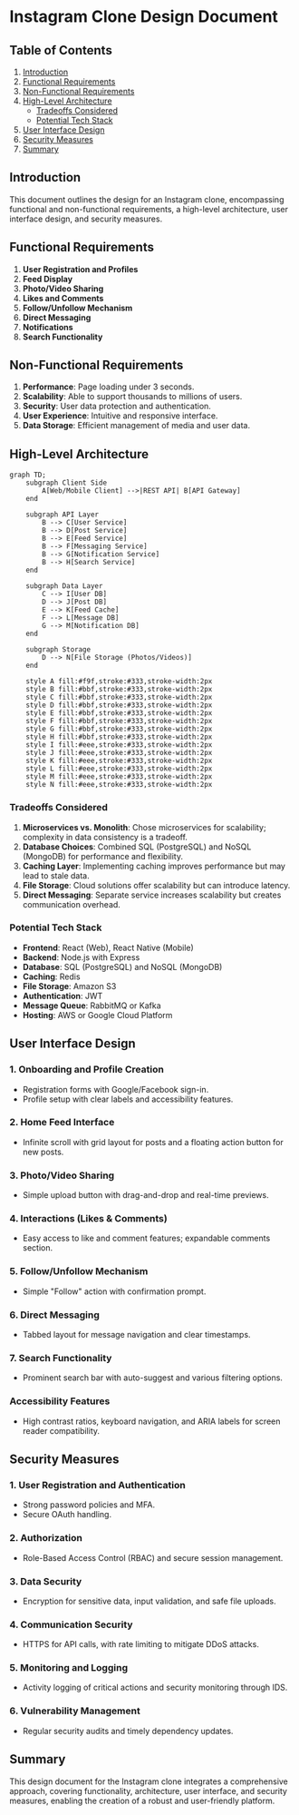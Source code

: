 # Instagram Clone Design Document

## Table of Contents
1. [Introduction](#introduction)
2. [Functional Requirements](#functional-requirements)
3. [Non-Functional Requirements](#non-functional-requirements)
4. [High-Level Architecture](#high-level-architecture)
    - [Tradeoffs Considered](#tradeoffs-considered)
    - [Potential Tech Stack](#potential-tech-stack)
5. [User Interface Design](#user-interface-design)
6. [Security Measures](#security-measures)
7. [Summary](#summary)

## Introduction
This document outlines the design for an Instagram clone, encompassing functional and non-functional requirements, a high-level architecture, user interface design, and security measures.

## Functional Requirements
1. **User Registration and Profiles**
2. **Feed Display**
3. **Photo/Video Sharing**
4. **Likes and Comments**
5. **Follow/Unfollow Mechanism**
6. **Direct Messaging**
7. **Notifications**
8. **Search Functionality**

## Non-Functional Requirements
1. **Performance**: Page loading under 3 seconds.
2. **Scalability**: Able to support thousands to millions of users.
3. **Security**: User data protection and authentication.
4. **User Experience**: Intuitive and responsive interface.
5. **Data Storage**: Efficient management of media and user data.

## High-Level Architecture

```mermaid
graph TD;
    subgraph Client Side
        A[Web/Mobile Client] -->|REST API| B[API Gateway]
    end

    subgraph API Layer
        B --> C[User Service]
        B --> D[Post Service]
        B --> E[Feed Service]
        B --> F[Messaging Service]
        B --> G[Notification Service]
        B --> H[Search Service]
    end

    subgraph Data Layer
        C --> I[User DB]
        D --> J[Post DB]
        E --> K[Feed Cache]
        F --> L[Message DB]
        G --> M[Notification DB]
    end

    subgraph Storage
        D --> N[File Storage (Photos/Videos)]
    end

    style A fill:#f9f,stroke:#333,stroke-width:2px
    style B fill:#bbf,stroke:#333,stroke-width:2px
    style C fill:#bbf,stroke:#333,stroke-width:2px
    style D fill:#bbf,stroke:#333,stroke-width:2px
    style E fill:#bbf,stroke:#333,stroke-width:2px
    style F fill:#bbf,stroke:#333,stroke-width:2px
    style G fill:#bbf,stroke:#333,stroke-width:2px
    style H fill:#bbf,stroke:#333,stroke-width:2px
    style I fill:#eee,stroke:#333,stroke-width:2px
    style J fill:#eee,stroke:#333,stroke-width:2px
    style K fill:#eee,stroke:#333,stroke-width:2px
    style L fill:#eee,stroke:#333,stroke-width:2px
    style M fill:#eee,stroke:#333,stroke-width:2px
    style N fill:#eee,stroke:#333,stroke-width:2px
```

### Tradeoffs Considered
1. **Microservices vs. Monolith**: Chose microservices for scalability; complexity in data consistency is a tradeoff.
2. **Database Choices**: Combined SQL (PostgreSQL) and NoSQL (MongoDB) for performance and flexibility.
3. **Caching Layer**: Implementing caching improves performance but may lead to stale data.
4. **File Storage**: Cloud solutions offer scalability but can introduce latency.
5. **Direct Messaging**: Separate service increases scalability but creates communication overhead.

### Potential Tech Stack
- **Frontend**: React (Web), React Native (Mobile)
- **Backend**: Node.js with Express
- **Database**: SQL (PostgreSQL) and NoSQL (MongoDB)
- **Caching**: Redis
- **File Storage**: Amazon S3
- **Authentication**: JWT
- **Message Queue**: RabbitMQ or Kafka
- **Hosting**: AWS or Google Cloud Platform

## User Interface Design
### 1. Onboarding and Profile Creation
- Registration forms with Google/Facebook sign-in.
- Profile setup with clear labels and accessibility features.

### 2. Home Feed Interface
- Infinite scroll with grid layout for posts and a floating action button for new posts.

### 3. Photo/Video Sharing
- Simple upload button with drag-and-drop and real-time previews.

### 4. Interactions (Likes & Comments)
- Easy access to like and comment features; expandable comments section.

### 5. Follow/Unfollow Mechanism
- Simple "Follow" action with confirmation prompt.

### 6. Direct Messaging
- Tabbed layout for message navigation and clear timestamps.

### 7. Search Functionality
- Prominent search bar with auto-suggest and various filtering options.

### Accessibility Features
- High contrast ratios, keyboard navigation, and ARIA labels for screen reader compatibility.

## Security Measures
### 1. User Registration and Authentication
- Strong password policies and MFA.
- Secure OAuth handling.

### 2. Authorization
- Role-Based Access Control (RBAC) and secure session management.

### 3. Data Security
- Encryption for sensitive data, input validation, and safe file uploads.

### 4. Communication Security
- HTTPS for API calls, with rate limiting to mitigate DDoS attacks.

### 5. Monitoring and Logging
- Activity logging of critical actions and security monitoring through IDS.

### 6. Vulnerability Management
- Regular security audits and timely dependency updates.

## Summary
This design document for the Instagram clone integrates a comprehensive approach, covering functionality, architecture, user interface, and security measures, enabling the creation of a robust and user-friendly platform.